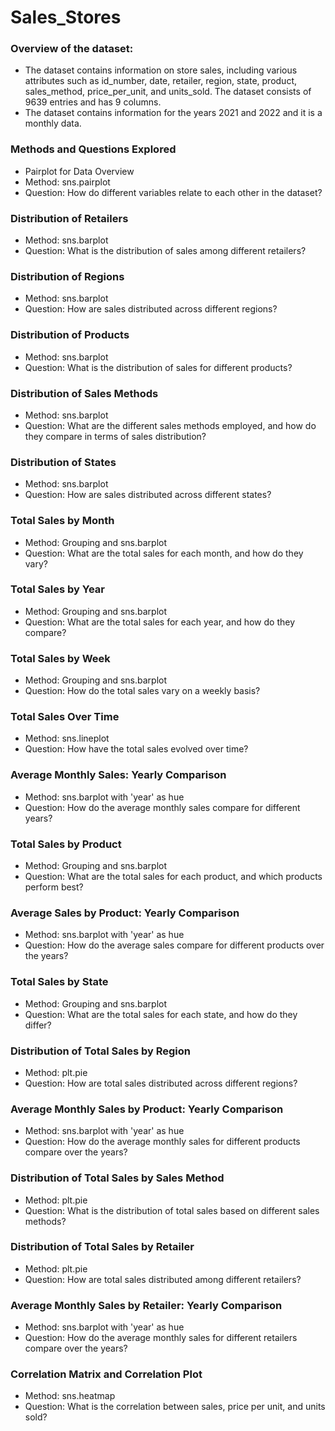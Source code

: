 # Sales_Stores
### Overview of the dataset:
+ The dataset contains information on store sales, including various attributes such as id_number, date, retailer, region, state, product, sales_method, price_per_unit, and units_sold. The dataset consists of 9639 entries and has 9 columns.
+ The dataset contains information for the years 2021 and 2022 and it is a monthly data.


### Methods and Questions Explored
+ Pairplot for Data Overview
+ Method: sns.pairplot
+ Question: How do different variables relate to each other in the dataset?

### Distribution of Retailers
+ Method: sns.barplot
+ Question: What is the distribution of sales among different retailers?

### Distribution of Regions
+ Method: sns.barplot
+ Question: How are sales distributed across different regions?

### Distribution of Products
+ Method: sns.barplot
+ Question: What is the distribution of sales for different products?

### Distribution of Sales Methods
+ Method: sns.barplot
+ Question: What are the different sales methods employed, and how do they compare in terms of sales distribution?

### Distribution of States
+ Method: sns.barplot
+ Question: How are sales distributed across different states?

### Total Sales by Month
+ Method: Grouping and sns.barplot
+ Question: What are the total sales for each month, and how do they vary?

### Total Sales by Year
+ Method: Grouping and sns.barplot
+ Question: What are the total sales for each year, and how do they compare?

### Total Sales by Week
+ Method: Grouping and sns.barplot
+ Question: How do the total sales vary on a weekly basis?

### Total Sales Over Time
+ Method: sns.lineplot
+ Question: How have the total sales evolved over time?

### Average Monthly Sales: Yearly Comparison
+ Method: sns.barplot with 'year' as hue
+ Question: How do the average monthly sales compare for different years?

### Total Sales by Product
+ Method: Grouping and sns.barplot
+ Question: What are the total sales for each product, and which products perform best?

### Average Sales by Product: Yearly Comparison
+ Method: sns.barplot with 'year' as hue
+ Question: How do the average sales compare for different products over the years?

### Total Sales by State
+ Method: Grouping and sns.barplot
+ Question: What are the total sales for each state, and how do they differ?

### Distribution of Total Sales by Region
+ Method: plt.pie
+ Question: How are total sales distributed across different regions?

### Average Monthly Sales by Product: Yearly Comparison
+ Method: sns.barplot with 'year' as hue
+ Question: How do the average monthly sales for different products compare over the years?

### Distribution of Total Sales by Sales Method
+ Method: plt.pie
+ Question: What is the distribution of total sales based on different sales methods?

### Distribution of Total Sales by Retailer
+ Method: plt.pie
+ Question: How are total sales distributed among different retailers?

### Average Monthly Sales by Retailer: Yearly Comparison
+ Method: sns.barplot with 'year' as hue
+ Question: How do the average monthly sales for different retailers compare over the years?

### Correlation Matrix and Correlation Plot
+ Method: sns.heatmap
+ Question: What is the correlation between sales, price per unit, and units sold?
